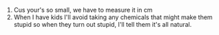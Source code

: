 1. Cus your's so small, we have to measure it in cm
2. When I have kids I'll avoid taking any chemicals that might make them stupid so when they turn out stupid, I'll tell them it's all natural.